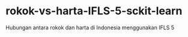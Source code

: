 # rokok-vs-harta-IFLS-5-sckit-learn
Hubungan antara rokok dan harta di Indonesia menggunakan IFLS 5
